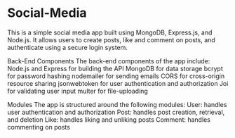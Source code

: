 # Social-Media
This is a simple social media app built using MongoDB, Express.js, and Node.js. It allows users to create posts, like and comment on posts, and authenticate using a secure login system.

Back-End Components
The back-end components of the app include:
Node.js and Express for building the API
MongoDB for data storage
bcrypt for password hashing
nodemailer for sending emails
CORS for cross-origin resource sharing
jsonwebtoken for user authentication and authorization
Joi for validating user input
multer for file-uploading

Modules
The app is structured around the following modules:
User: handles user authentication and authorization
Post: handles post creation, retrieval, and deletion
Like: handles liking and unliking posts
Comment: handles commenting on posts
